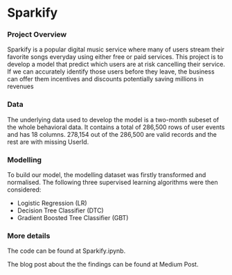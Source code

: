 # Sparkify
### Project Overview
Sparkify is a popular digital music service where many of users stream their favorite songs everyday using either free or paid services. This project is to develop a model that predict which users are at risk cancelling their service. If we can accurately identify those users before they leave, the business can offer them incentives and discounts potentially saving millions in revenues

### Data
The underlying data used to develop the model is a two-month subeset of the whole behavioral data. It contains a total of 286,500 rows of user events and has 18 columns. 278,154 out of the 286,500 are valid records and the rest are with missing UserId.

### Modelling
To build our model, the modelling dataset was firstly transformed and normalised. The following three supervised learning algorithms were then considered:
- Logistic Regression (LR)
- Decision Tree Classifier (DTC)
- Gradient Boosted Tree Classifier (GBT)

### More details
The code can be found at Sparkify.ipynb.

The blog post about the the findings can be found at Medium Post.
